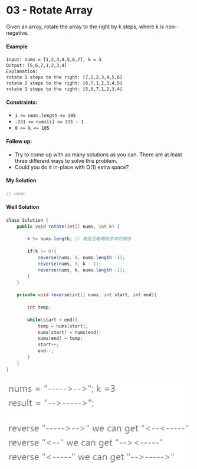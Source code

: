 # 03 - Rotate Array
Given an array, rotate the array to the right by k steps, where k is non-negative.

#### Example
```
Input: nums = [1,2,3,4,5,6,7], k = 3
Output: [5,6,7,1,2,3,4]
Explanation:
rotate 1 steps to the right: [7,1,2,3,4,5,6]
rotate 2 steps to the right: [6,7,1,2,3,4,5]
rotate 3 steps to the right: [5,6,7,1,2,3,4]
```

#### Constraints:
* `1 <= nums.length <= 105`
* `-231 <= nums[i] <= 231 - 1`
* `0 <= k <= 105`

#### Follow up:
* Try to come up with as many solutions as you can. There are at least three different ways to solve this problem.
* Could you do it in-place with O(1) extra space?

#### My Solution
```java
// none
```

#### Well Solution
```java
class Solution {
    public void rotate(int[] nums, int k) {
        
        k %= nums.length; // 看是否輪轉為原本的順序
        
        if(k != 0){
            reverse(nums, 0, nums.length -1);
            reverse(nums, 0, k - 1);
            reverse(nums, k, nums.length -1);
        }
    }
    
    private void reverse(int[] nums, int start, int end){
        
        int temp;
        
        while(start < end){
            temp = nums[start];
            nums[start] = nums[end];
            nums[end] = temp;
            start++;
            end--;
        }
    }
}
```

![](/images/3-1.png)